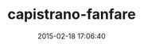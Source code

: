 ---
layout: post
title:  "capistrano-fanfare"
repo:   "fnichol/capistrano-fanfare"
date:   2015-02-18 17:06:40
gemurl: https://github.com/fnichol/capistrano-fanfare
---